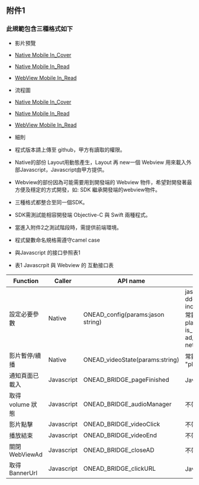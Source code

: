 ## 附件1
### 此規範包含三種格式如下

* 影片預覽
 * [Native Mobile In_Cover](https://goo.gl/k7cIZN)
 * [Native Mobile In_Read](https://goo.gl/hAIuEA)
 * [WebView Mobile In_Read](https://goo.gl/F3dL0t)

 
* 流程圖
 * [Native Mobile In_Cover](https://goo.gl/ij9WPi)
 * [Native Mobile In_Read](https://goo.gl/cAV6RT)
 * [WebView Mobile In_Read](https://goo.gl/QWNpw4)
 
* 細則
 * 程式版本請上傳至 github，甲方有讀取的權限。 
 * Native的部份 Layout用動態產生，Layout 再 new一個 Webview 用來載入外部Javascript，Javascript由甲方提供。
 * Webview的部份因為可能需要用到開發端的 Webview 物件，希望對開發著最方便及穩定的方式開發，如: SDK 繼承開發端的webview物件。
 * 三種格式都整合至同一個SDK。
 * SDK需測試能相容開發端 Objective-C 與 Swift 兩種程式。
 * 當進入附件2之測試階段時，需提供前端環境。
 * 程式變數命名規格需遵守camel case
 * 與Javascript 的接口參照表1

* 表1 Javascrpit 與 Webview 的 互動接口表

| Function  | Caller  |API name   | 說明 |
|---|---|---|---|
|  設定必要參數 |Native   |ONEAD_config(params:jason string)|jasonObject,{uid:"'1000033'",guid:"uuu-aaa-bbb0-ddd",network_status:"wifi",play_mode:"mobile-app-incover",dedicated_pid:"12615",is_native_view:"true",ad_environment:"production"}  常數值:<br>play_mode = "mobile-app-incover" or "mobile-app-inread"<br>is_native_view=boolean<br>ad_environment= "production" or "test"<br>network_status="WIFI" or "3G"...etc |
| 影片暫停/續播  | Native  | ONEAD_videoState(params:string) | 常數值: <br> "play" or "pause" |
|  通知頁面已載入 |Javascript    |  ONEAD_BRIDGE_pageFinished |Javascript 會帶boolean參數，true有查到廣告，false沒有 |
| 取得 volume 狀態  |Javascript    |  ONEAD_BRIDGE_audioManager |不帶參數 |
| 影片點擊  |Javascript    |  ONEAD_BRIDGE_videoClick |不帶參數 |
|  播放結束 |Javascript    |  ONEAD_BRIDGE_videoEnd |不帶參數 |
|  關閉WebViewAd |Javascript    |  ONEAD_BRIDGE_closeAD |不帶參數 |
| 取得BannerUrl  |Javascript    |  ONEAD_BRIDGE_clickURL |Javascript 會帶 string 類型 URL 參數 |


